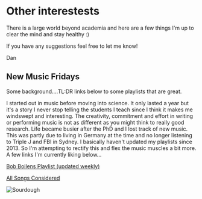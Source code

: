# Other interestests

There is a large world beyond academia and here are a few things I'm up to clear the mind and stay healthy :)

If you have any suggestions feel free to let me know!

Dan


## New Music Fridays

Some background....TL:DR links below to some playlists that are great.

I started out in music before moving into science. It only lasted a year but it's a story I never stop telling the students I teach since I think it makes me windswept and interesting. The creativity, commitment and effort in writing or performing music is not as different as you might think to really good research. Life became busier after the PhD and I lost track of new music. This was partly due to living in Germany at the time and no longer listening to Triple J and FBI in Sydney. I basically haven't updated my playlists since 2013. So I'm attempting to rectify this and flex the music muscles a bit more. A few links I'm currently liking below...

[Bob Boilens Playlist (updated weekly)](https://www.npr.org/2019/06/17/526653451/bob-boilens-playlist)

[All Songs Considered](https://www.npr.org/sections/allsongs/)


![Sourdough](https://github.com/geo-dan/geo-dan.github.io/blob/master/asset/IMG_3248.JPG)
